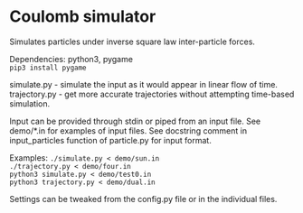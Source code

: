 # Coulomb simulator
Simulates particles under inverse square law inter-particle forces.

Dependencies: python3, pygame  
`pip3 install pygame`

simulate.py - simulate the input as it would appear in linear flow of time.
trajectory.py - get more accurate trajectories without attempting time-based simulation.

Input can be provided through stdin or piped from an input file.
See demo/\*.in for examples of input files.
See docstring comment in input\_particles function of particle.py for input format.

Examples:
`./simulate.py < demo/sun.in`  
`./trajectory.py < demo/four.in`  
`python3 simulate.py < demo/test0.in`  
`python3 trajectory.py < demo/dual.in`

Settings can be tweaked from the config.py file or in the individual files.

